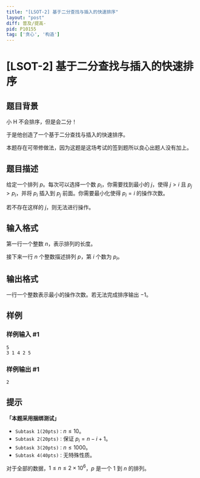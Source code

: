 ```yaml
---
title: "[LSOT-2] 基于二分查找与插入的快速排序"
layout: "post"
diff: 普及/提高-
pid: P10155
tag: ['贪心', '构造']
---
```

# [LSOT-2] 基于二分查找与插入的快速排序
## 题目背景

小 H 不会排序，但是会二分！

于是他创造了一个基于二分查找与插入的快速排序。

本题存在可带修做法，因为这题是这场考试的签到题所以良心出题人没有加上。
## 题目描述

给定一个排列 $p$。每次可以选择一个数 $p_i$，你需要找到最小的 $j$，使得 $j>i$ 且 $p_j>p_i$，并将 $p_i$ 插入到 $p_j$ 前面。你需要最小化使得 $p_i=i$ 的操作次数。

若不存在这样的 $j$，则无法进行操作。
## 输入格式

第一行一个整数 $n$，表示排列的长度。

接下来一行 $n$ 个整数描述排列 $p$，第 $i$ 个数为 $p_i$。
## 输出格式

一行一个整数表示最小的操作次数。若无法完成排序输出 $-1$。
## 样例

### 样例输入 #1
```
5
3 1 4 2 5
```
### 样例输出 #1
```
2
```
## 提示


**「本题采用捆绑测试」**

- $\texttt{Subtask 1(20pts)：}n\le10$。
- $\texttt{Subtask 2(20pts)：}$保证 $p_i=n-i+1$。
- $\texttt{Subtask 3(20pts)：}n\le1000$。
- $\texttt{Subtask 4(40pts)：}$无特殊性质。

对于全部的数据，$1\le n\le2\times 10^6$，$p$ 是一个 $1$ 到 $n$ 的排列。
